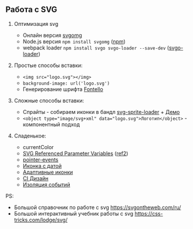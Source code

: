 Работа с SVG
---
1. Оптимизация svg
    - Онлайн версия [svgomg](ttps://jakearchibald.github.io/svgomg/)
    - Node.js версия `npm install svgomg` ([npm](https://www.npmjs.com/package/svgo))
    - webpack loader `npm install svgo svgo-loader --save-dev` ([svgo-loader](https://www.npmjs.com/package/svgo-loader))

2. Простые способы вставки:
    - `<img src="logo.svg"></img>`
    - `background-image: url('logo.svg')`
    - Генерирование шрифта [Fontello](http://fontello.com/)

3. Сложные способы вставки:
    - Спрайты - собираем иконки в бандл [svg-sprite-loader](https://github.com/kisenka/svg-sprite-loader#examples) +
    [Демо](https://github.com/kisenka/svg-sprite-loader/tree/master/examples/browser-sprite)
    - `<object type="image/svg+xml" data="logo.svg">Логотип</object>` - компонентный подход

4. Сладенькое:
    - currentColor
    - [SVG Referenced Parameter Variables](https://dev.w3.org/SVG/modules/ref/master/SVGRefPrimer.html)
    ([ref2](https://dev.w3.org/SVG/modules/ref/master/ref2.js))
    - [pointer-events](https://codepen.io/MartijnCuppens/full/MBjqbM)
    - [Иконка с датой](https://shkspr.mobi/blog/2018/02/this-svg-always-shows-todays-date/)
    - [Адаптивные иконки]('https://medium.com/9elements/building-a-responsive-image-e4c6229fa1f6')
    - [CI Дизайн](https://blog.github.com/2018-04-12-driving-changes-from-designs/)
    - [Изоляция событий](https://bugzilla.mozilla.org/show_bug.cgi?id=294932#fromHistory)

PS:
- Большой справочник по работе с svg https://svgontheweb.com/ru/
- Большой интерактивный учебник работы с svg https://css-tricks.com/lodge/svg/